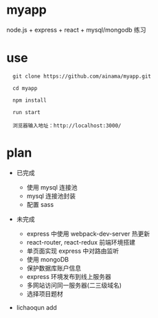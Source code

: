 # myapp

node.js + express + react + mysql/mongodb  练习


# use

```
  git clone https://github.com/ainama/myapp.git

  cd myapp

  npm install

  run start

  浏览器输入地址：http://localhost:3000/
```


# plan
  * 已完成
    * 使用 mysql 连接池
    * mysql 连接池封装
    * 配置 sass

  * 未完成
    * express 中使用 webpack-dev-server 热更新
    * react-router, react-redux 前端环境搭建
    * 单页面实现 express 中对路由监听
    * 使用 mongoDB
    * 保护数据库账户信息
    * express 环境发布到线上服务器
    * 多网站访问同一服务器(二三级域名)
    * 选择项目题材

* lichaoqun add
